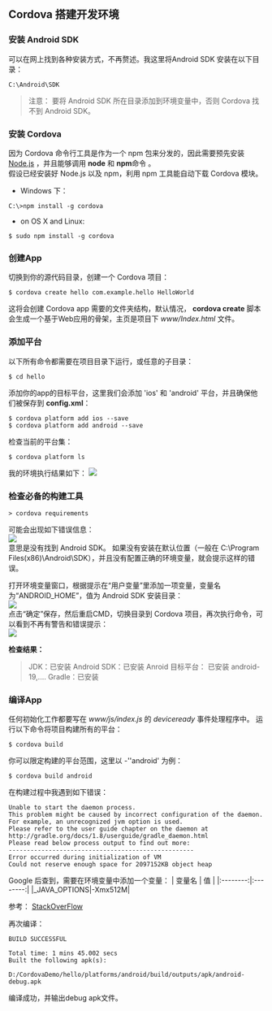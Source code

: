 ## Cordova 搭建开发环境

### 安装 Android SDK
可以在网上找到各种安装方式，不再赘述。我这里将Android SDK 安装在以下目录：
```
C:\Android\SDK
```
>注意：
>要将 Android SDK 所在目录添加到环境变量中，否则 Cordova 找不到 Android SDK。

### 安装 Cordova
因为 Cordova 命令行工具是作为一个 npm 包来分发的，因此需要预先安装 [Node.js](https://nodejs.org/en/download/) ，并且能够调用 **node** 和  **npm**命令 。  
假设已经安装好 Node.js 以及 npm，利用 npm 工具能自动下载 Cordova 模块。
- Windows 下：
```
C:\>npm install -g cordova
```
- on OS X and Linux:
```
$ sudo npm install -g cordova
```

### 创建App
切换到你的源代码目录，创建一个 Cordova 项目：
```
$ cordova create hello com.example.hello HelloWorld
```
这将会创建 Cordova app 需要的文件夹结构，默认情况， **cordova create** 脚本会生成一个基于Web应用的骨架，主页是项目下 *www/Index.html* 文件。

### 添加平台
以下所有命令都需要在项目目录下运行，或任意的子目录：
```
$ cd hello
```
添加你的app的目标平台，这里我们会添加 'ios' 和 'android' 平台，并且确保他们被保存到 **config.xml**：
```
$ cordova platform add ios --save
$ cordova platform add android --save
```
检查当前的平台集：
```
$ cordova platform ls
```
我的环境执行结果如下：
![](http://ojm289en8.bkt.clouddn.com/image/20170225/cordova-check-platforms.png)

### 检查必备的构建工具
```
> cordova requirements
```
可能会出现如下错误信息：  
![](http://ojm289en8.bkt.clouddn.com/image/20170225/Cordova-requirements-Android-SDK-failed.png)  
意思是没有找到 Android SDK。 如果没有安装在默认位置（一般在 C:\Program Files(x86)\Android\SDK），并且没有配置正确的环境变量，就会提示这样的错误。

打开环境变量窗口，根据提示在“用户变量”里添加一项变量，变量名为“ANDROID_HOME”，值为 Android SDK 安装目录：  
![](http://ojm289en8.bkt.clouddn.com/image/20170225/Android-SDK-Envrionment.png)  
点击“确定”保存，然后重启CMD，切换目录到 Cordova 项目，再次执行命令，可以看到不再有警告和错误提示：  
![](http://ojm289en8.bkt.clouddn.com/image/20170225/Cordova-Check-Android-SDK-Envrionment-Successfully.png)

**检查结果：**
>JDK：已安装
Android SDK：已安装
Anroid 目标平台： 已安装 android-19,....
Gradle：已安装 

### 编译App
任何初始化工作都要写在 *www/js/index.js*  的 *deviceready* 事件处理程序中。
运行以下命令将项目构建所有的平台：
```
$ cordova build
```
你可以限定构建的平台范围，这里以 -''android' 为例：
```
$ cordova build android
```

在构建过程中我遇到如下错误：
```
Unable to start the daemon process.
This problem might be caused by incorrect configuration of the daemon.
For example, an unrecognized jvm option is used.
Please refer to the user guide chapter on the daemon at http://gradle.org/docs/1.8/userguide/gradle_daemon.html
Please read below process output to find out more: 
---------------------------------------------------
Error occurred during initialization of VM
Could not reserve enough space for 2097152KB object heap
```

Google 后查到，需要在环境变量中添加一个变量：
|	变量名  |	  值	   |
|:--------:|:--------:|
|\_JAVA_OPTIONS|-Xmx512M|

参考： [StackOverFlow](http://stackoverflow.com/questions/4401396/could-not-reserve-enough-space-for-object-heap)

再次编译：
```
BUILD SUCCESSFUL

Total time: 1 mins 45.002 secs
Built the following apk(s):
        D:/CordovaDemo/hello/platforms/android/build/outputs/apk/android-debug.apk
```
编译成功，并输出debug apk文件。

